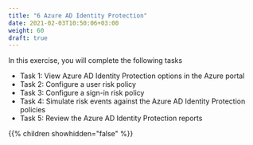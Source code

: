 ```yaml
---
title: "6 Azure AD Identity Protection"
date: 2021-02-03T10:50:06+03:00
weight: 60
draft: true
---
```


In this exercise, you will complete the following tasks 

- Task 1: View Azure AD Identity Protection options in the Azure portal
- Task 2: Configure a user risk policy
- Task 3: Configure a sign-in risk policy
- Task 4: Simulate risk events against the Azure AD Identity Protection policies 
- Task 5: Review the Azure AD Identity Protection reports

{{% children showhidden="false" %}}